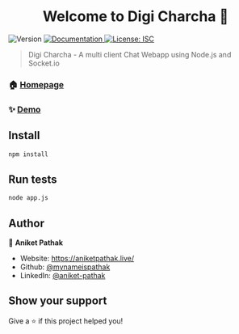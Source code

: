 <h1 align="center">Welcome to Digi Charcha 👋</h1>
<p>
  <img alt="Version" src="https://img.shields.io/badge/version-1.0.0-blue.svg?cacheSeconds=2592000" />
  <a href="https://github.com/mynameispathak/Digi-Charcha" target="_blank">
    <img alt="Documentation" src="https://img.shields.io/badge/documentation-yes-brightgreen.svg" />
  </a>
  <a href="#" target="_blank">
    <img alt="License: ISC" src="https://img.shields.io/badge/License-ISC-yellow.svg" />
  </a>
</p>

> Digi Charcha - A multi client Chat Webapp using Node.js and Socket.io

### 🏠 [Homepage](https://github.com/mynameispathak/Digi-Charcha)

### ✨ [Demo](https://digi-charcha.herokuapp.com/)

## Install

```sh
npm install
```

## Run tests

```sh
node app.js
```

## Author

👤 **Aniket Pathak**

* Website: https://aniketpathak.live/
* Github: [@mynameispathak](https://github.com/mynameispathak)
* LinkedIn: [@aniket-pathak](https://linkedin.com/in/aniket-pathak)

## Show your support

Give a ⭐️ if this project helped you!